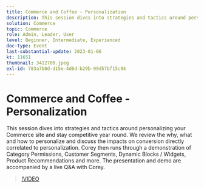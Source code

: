 ```yaml
---
title: Commerce and Coffee - Personalization
description: This session dives into strategies and tactics around personalizing your Commerce site and stay competitive year round. We review the why, what and how to personalize and discuss the impacts on conversion directly correlated to personalization. Corey then runs through a demonstration of Category Permissions, Customer Segments, Dynamic Blocks / Widgets, Product Recommendations and more. The presentation and demo are accompanied by a live Q&A with Corey.
solution: Commerce
topic: Commerce
role: Admin, Leader, User
level: Beginner, Intermediate, Experienced
doc-type: Event
last-substantial-update: 2023-01-06
kt: 11651
thumbnail: 3412700.jpeg
exl-id: 783a7b0d-d15e-4d6d-b29b-99d57bf15c94
---
```

# Commerce and Coffee - Personalization

This session dives into strategies and tactics around personalizing your Commerce site and stay competitive year round. We review the why, what and how to personalize and discuss the impacts on conversion directly correlated to personalization. Corey then runs through a demonstration of Category Permissions, Customer Segments, Dynamic Blocks / Widgets, Product Recommendations and more. The presentation and demo are accompanied by a live Q&A with Corey.

>[!VIDEO](https://video.tv.adobe.com/v/3412700/?quality=12&learn=on)
